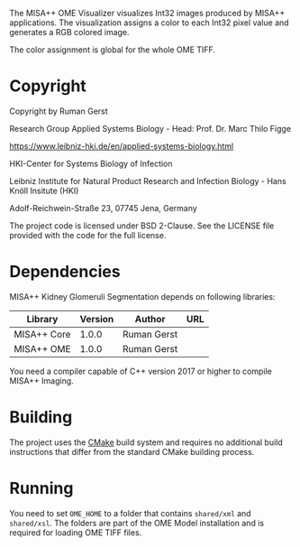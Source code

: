 The MISA++ OME Visualizer visualizes Int32 images produced by MISA++ applications.
The visualization assigns a color to each Int32 pixel value and generates
a RGB colored image.

The color assignment is global for the whole OME TIFF.

# Copyright

Copyright by Ruman Gerst

Research Group Applied Systems Biology - Head: Prof. Dr. Marc Thilo Figge

https://www.leibniz-hki.de/en/applied-systems-biology.html

HKI-Center for Systems Biology of Infection

Leibniz Institute for Natural Product Research and Infection Biology - Hans Knöll Insitute (HKI)

Adolf-Reichwein-Straße 23, 07745 Jena, Germany

The project code is licensed under BSD 2-Clause.
See the LICENSE file provided with the code for the full license.

# Dependencies

MISA++ Kidney Glomeruli Segmentation depends on following libraries:

| Library     | Version | Author      | URL |
| ----------- | ------- | ----------- | --- |
| MISA++ Core | 1.0.0   | Ruman Gerst |     |
| MISA++ OME  | 1.0.0   | Ruman Gerst |     |

You need a compiler capable of C++ version 2017 or higher to compile MISA++ Imaging.

# Building

The project uses the [CMake](https://cmake.org/) build system and requires no
additional build instructions that differ from the standard CMake building process.

# Running

You need to set `OME_HOME` to a folder that contains `shared/xml` and `shared/xsl`.
The folders are part of the OME Model installation and is required for loading OME TIFF files.
